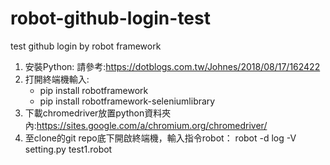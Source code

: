 # robot-github-login-test
test github login by robot framework

1. 安裝Python:
請參考:https://dotblogs.com.tw/Johnes/2018/08/17/162422
3. 打開終端機輸入:
    - pip install robotframework
    - pip install robotframework-seleniumlibrary
4. 下載chromedriver放置python資料夾內:https://sites.google.com/a/chromium.org/chromedriver/
5. 至clone的git repo底下開啟終端機，輸入指令robot：
robot -d log -V setting.py  test1.robot